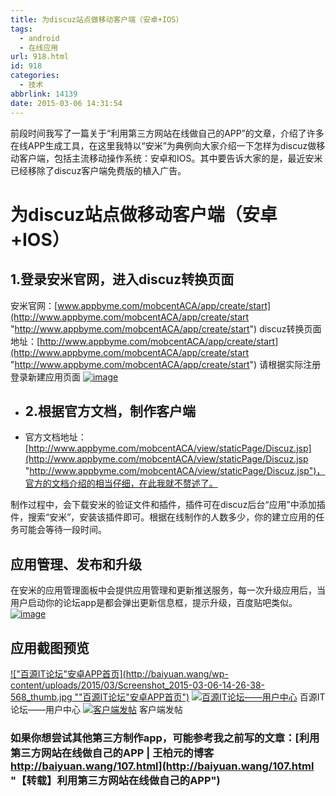 ```yaml
---
title: 为discuz站点做移动客户端（安卓+IOS）
tags:
  - android
  - 在线应用
url: 918.html
id: 918
categories:
  - 技术
abbrlink: 14139
date: 2015-03-06 14:31:54
---
```


前段时间我写了一篇关于“利用第三方网站在线做自己的APP”的文章，介绍了许多在线APP生成工具，在这里我特以“安米”为典例向大家介绍一下怎样为discuz做移动客户端，包括主流移动操作系统：安卓和IOS。其中要告诉大家的是，最近安米已经移除了discuz客户端免费版的植入广告。

为discuz站点做移动客户端（安卓+IOS）
=======================

1.登录安米官网，进入discuz转换页面
---------------------

安米官网：[www.appbyme.com/mobcentACA/app/create/start](http://www.appbyme.com/mobcentACA/app/create/start "http://www.appbyme.com/mobcentACA/app/create/start") discuz转换页面地址：[http://www.appbyme.com/mobcentACA/app/create/start](http://www.appbyme.com/mobcentACA/app/create/start "http://www.appbyme.com/mobcentACA/app/create/start") 请根据实际注册登录新建应用页面 [![image](http://baiyuan.wang/wp-content/uploads/2015/03/image_thumb.png "image")](http://baiyuan.wang/wp-content/uploads/2015/03/image.png)

*   2.根据官方文档，制作客户端
    --------------
    
*   官方文档地址：[http://www.appbyme.com/mobcentACA/view/staticPage/Discuz.jsp](http://www.appbyme.com/mobcentACA/view/staticPage/Discuz.jsp "http://www.appbyme.com/mobcentACA/view/staticPage/Discuz.jsp")，官方的文档介绍的相当仔细，在此我就不赘述了。

制作过程中，会下载安米的验证文件和插件，插件可在discuz后台“应用”中添加插件，搜索“安米”，安装该插件即可。根据在线制作的人数多少，你的建立应用的任务可能会等待一段时间。

应用管理、发布和升级
----------

在安米的应用管理面板中会提供应用管理和更新推送服务，每一次升级应用后，当用户启动你的论坛app是都会弹出更新信息框，提示升级，百度贴吧类似。 [![image](http://baiyuan.wang/wp-content/uploads/2015/03/image_thumb1.png "image")](http://baiyuan.wang/wp-content/uploads/2015/03/image1.png)  

应用截图预览
------

[!["百源IT论坛"安卓APP首页](http://baiyuan.wang/wp-content/uploads/2015/03/Screenshot_2015-03-06-14-26-38-568_thumb.jpg ""百源IT论坛"安卓APP首页")](http://baiyuan.wang/wp-content/uploads/2015/03/Screenshot_2015-03-06-14-26-38-568.jpg) [![百源IT论坛——用户中心](http://baiyuan.wang/wp-content/uploads/2015/03/Screenshot_2015-03-06-14-16-33-421_thumb.jpg "Screenshot_2015-03-06-14-16-33-421")](http://baiyuan.wang/wp-content/uploads/2015/03/Screenshot_2015-03-06-14-16-33-421.jpg) 百源IT论坛——用户中心 [![客户端发帖](http://baiyuan.wang/wp-content/uploads/2015/03/image_thumb2.png "客户端发帖")](http://baiyuan.wang/wp-content/uploads/2015/03/image2.png) 客户端发帖

### 如果你想尝试其他第三方制作app，可能参考我之前写的文章：[利用第三方网站在线做自己的APP | 王柏元的博客 http://baiyuan.wang/107.html](http://baiyuan.wang/107.html "【转载】利用第三方网站在线做自己的APP")